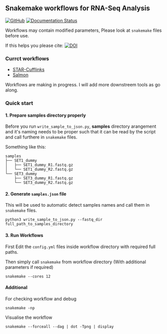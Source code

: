 ## Snakemake workflows for RNA-Seq Analysis
[![GitHub](https://img.shields.io/github/license/sk-sahu/Snakemake-RNASeq-Workflows.svg?style=flat)](https://github.com/sk-sahu/Snakemake-RNASeq-Workflows/blob/master/LICENSE.txt)
[![Documentation Status](https://readthedocs.org/projects/snakemake-rnaseq-workflows/badge/?version=latest)](https://snakemake-rnaseq-workflows.readthedocs.io/en/latest/?badge=latest)

Workflows may contain modified parameters, Please look at `snakemake` files before use.

If this helps you please cite: [![DOI](https://zenodo.org/badge/171293144.svg)](https://zenodo.org/badge/latestdoi/171293144)

### Currct workflows
* [STAR-Cufflinks](./STAR-Cufflinks)
* [Salmon](./Salmon)

Workflows are making in progress. I will add more downstreem tools as go along.

### Quick start

#### 1. Prepare **samples** directory properly

Before you run `write_sample_to_json.py`, **samples** directory arangement and it's naming needs to be proper such that it can be read by the script and call furthere in `snakemake` files.

Something like this:
```
samples
├── SET1_dummy
│   ├── SET1_dummy_R1.fastq.gz
│   └── SET1_dummy_R2.fastq.gz
└── SET3_dummy
    ├── SET3_dummy_R1.fastq.gz
    └── SET3_dummy_R2.fastq.gz
```

#### 2. Generate `samples.json` file
This will be used to automatic detect samples names and call them in `snakemake` files.
```
python3 write_sample_to_json.py --fastq_dir full_path_to_samples_directory
```

#### 3. Run Workflows
First Edit the `config.yml` files inside workflow directory with required full paths.

Then simply call `snakemake` from workflow directory (With additional parameters if required)
```
snakemake --cores 12
```
#### Additional
For checking workflow and debug
```
snakemake -np
```

Visualise the workflow
```
snakemake --forceall --dag | dot -Tpng | display
```
